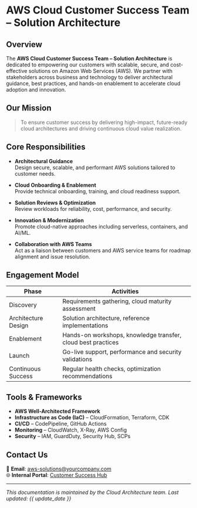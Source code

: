 # AWS Cloud Customer Success Team – Solution Architecture

## Overview

The **AWS Cloud Customer Success Team – Solution Architecture** is dedicated to empowering our customers with scalable, secure, and cost-effective solutions on Amazon Web Services (AWS). We partner with stakeholders across business and technology to deliver architectural guidance, best practices, and hands-on enablement to accelerate cloud adoption and innovation.

## Our Mission

> To ensure customer success by delivering high-impact, future-ready cloud architectures and driving continuous cloud value realization.

## Core Responsibilities

- **Architectural Guidance**  
  Design secure, scalable, and performant AWS solutions tailored to customer needs.

- **Cloud Onboarding & Enablement**  
  Provide technical onboarding, training, and cloud readiness support.

- **Solution Reviews & Optimization**  
  Review workloads for reliability, cost, performance, and security.

- **Innovation & Modernization**  
  Promote cloud-native approaches including serverless, containers, and AI/ML.

- **Collaboration with AWS Teams**  
  Act as a liaison between customers and AWS service teams for roadmap alignment and issue resolution.

## Engagement Model

| Phase              | Activities                                                   |
|--------------------|--------------------------------------------------------------|
| Discovery          | Requirements gathering, cloud maturity assessment            |
| Architecture Design| Solution architecture, reference implementations             |
| Enablement         | Hands-on workshops, knowledge transfer, cloud best practices |
| Launch             | Go-live support, performance and security validations        |
| Continuous Success | Regular health checks, optimization recommendations          |

## Tools & Frameworks

- **AWS Well-Architected Framework**
- **Infrastructure as Code (IaC)** – CloudFormation, Terraform, CDK
- **CI/CD** – CodePipeline, GitHub Actions
- **Monitoring** – CloudWatch, X-Ray, AWS Config
- **Security** – IAM, GuardDuty, Security Hub, SCPs

## Contact Us

📧 **Email**: aws-solutions@yourcompany.com  
🌐 **Internal Portal**: [Customer Success Hub](https://your-org.github.io/aws-customer-success)

---

_This documentation is maintained by the Cloud Architecture team. Last updated: {{ update_date }}_
